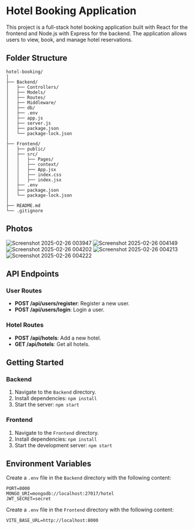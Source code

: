 # Hotel Booking Application

This project is a full-stack hotel booking application built with React for the frontend and Node.js with Express for the backend. The application allows users to view, book, and manage hotel reservations.


## Folder Structure

```
hotel-booking/
│
├── Backend/
│   ├── Controllers/
│   ├── Models/
│   ├── Routes/
│   ├── Middleware/
│   ├── db/
│   ├── .env
│   ├── app.js
│   ├── server.js
│   ├── package.json
│   └── package-lock.json
│
├── Frontend/
│   ├── public/
│   ├── src/
│   │   ├── Pages/
│   │   ├── context/
│   │   ├── App.jsx
│   │   ├── index.css
│   │   ├── index.jsx
│   ├── .env
│   ├── package.json
│   └── package-lock.json
│
├── README.md
└── .gitignore
```

## Photos
![Screenshot 2025-02-26 003947](https://github.com/user-attachments/assets/7e02518a-b99d-4924-9c39-7e319ef1c228)
![Screenshot 2025-02-26 004149](https://github.com/user-attachments/assets/b7e8dc98-481e-4a13-852d-953661c415b6)
![Screenshot 2025-02-26 004202](https://github.com/user-attachments/assets/93e7d280-8529-43af-a8ef-f4fce6e347fc)
![Screenshot 2025-02-26 004213](https://github.com/user-attachments/assets/3ec8d548-d02b-40bd-9a8c-7c48fdf0da19)
![Screenshot 2025-02-26 004222](https://github.com/user-attachments/assets/2f9645a9-8474-4df1-8269-e3487137f42a)




## API Endpoints

### User Routes

- **POST /api/users/register**: Register a new user.
- **POST /api/users/login**: Login a user.

### Hotel Routes

- **POST /api/hotels**: Add a new hotel.
- **GET /api/hotels**: Get all hotels.



## Getting Started

### Backend

1. Navigate to the `Backend` directory.
2. Install dependencies: `npm install`
3. Start the server: `npm start`

### Frontend

1. Navigate to the `Frontend` directory.
2. Install dependencies: `npm install`
3. Start the development server: `npm start`

## Environment Variables

Create a `.env` file in the `Backend` directory with the following content:

```
PORT=8000
MONGO_URI=mongodb://localhost:27017/hotel
JWT_SECRET=secret
```

Create a `.env` file in the `Frontend` directory with the following content:

```
VITE_BASE_URL=http://localhost:8000
```

